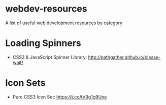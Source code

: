 # webdev-resources
A list of useful web development resources by category

# Loading Spinners

- CSS3 & JavaScript Spinner Library:  http://pathgather.github.io/please-wait/

# Icon Sets
- Pure CSS3 Icon Set: https://t.co/tV9g1q9Une
